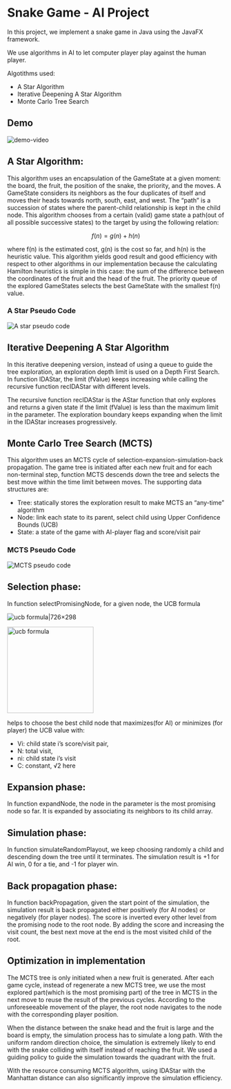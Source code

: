 # Snake Game - AI Project

In this project, we implement a snake game in Java using the JavaFX framework.

We use algorithms in AI to let computer player play against the human player. 

Algotithms used: 

* A Star Algorithm
* Iterative Deepening A Star Algorithm
* Monte Carlo Tree Search

## Demo
![demo-video](https://github.com/SeanZheng21/Snake-AI-MCTS/blob/master/images/demo.gif)

## A Star Algorithm:

This algorithm uses an encapsulation of the GameState at a given moment: the board, the fruit, the position of the snake, the priority, and the moves.  A GameState considers its neighbors as the four duplicates of itself and moves their heads towards north, south, east, and west. The “path” is a succession of states where the parent-child relationship is kept in the child node. This algorithm chooses from a certain (valid) game state a path(out of all possible successive states) to the target by using the following relation:

$$ f(n) = g(n) + h(n) $$

where f(n) is the estimated cost, g(n) is the cost so far, and h(n) is the heuristic value. This algorithm yields good result and good efficiency with respect to other algorithms in our implementation because the calculating Hamilton heuristics is simple in this case: the sum of the difference between the coordinates of the fruit and the head of the fruit. The priority queue of the explored GameStates selects the best GameState with the smallest f(n) value.

### A Star Pseudo Code

![A star pseudo code](https://github.com/SeanZheng21/Snake-AI-MCTS/blob/master/images/pseudo_astar.png)


## Iterative Deepening A Star Algorithm

In this iterative deepening version, instead of using a queue to guide the tree exploration, an exploration depth limit is used on a Depth First Search. In function IDAStar, the limit (fValue) keeps increasing while calling the recursive function recIDAStar with different levels.

The recursive function recIDAStar is the AStar function that only explores and returns a given state if the limit (fValue) is less than the maximum limit in the parameter. The exploration boundary keeps expanding when the limit in the IDAStar increases progressively.

## Monte Carlo Tree Search (MCTS)

This algorithm uses an MCTS cycle of selection-expansion-simulation-back propagation. The game tree is initiated after each new fruit and for each non-terminal step, function MCTS descends down the tree and selects the best move within the time limit between moves. The supporting data structures are:

* Tree: statically stores the exploration result to make MCTS an “any-time” algorithm
* Node: link each state to its parent, select child using Upper Confidence Bounds (UCB)
* State: a state of the game with AI-player flag and score/visit pair

### MCTS Pseudo Code

![MCTS pseudo code](https://github.com/SeanZheng21/Snake-AI-MCTS/blob/master/images/pseudo_mcts.png)

## Selection phase:

In function selectPromisingNode, for a given node, the UCB formula

![ucb formula|726×298](https://github.com/SeanZheng21/Snake-AI-MCTS/blob/master/images/ucb.png)

<img src="https://github.com/SeanZheng21/Snake-AI-MCTS/blob/master/images/ucb.png" alt="ucb formula" width="200"/>

helps to choose the best child node that maximizes(for AI) or minimizes (for player) the UCB value with:    
* Vi: child state i’s score/visit pair,
* N: total visit,         
* ni: child state i’s visit
* C: constant,  √2 here

## Expansion phase:

In function expandNode, the node in the parameter is the most promising node so far. It is expanded by associating its neighbors to its child array.

## Simulation phase:

In function simulateRandomPlayout, we keep choosing randomly a child and descending down the tree until it terminates. The simulation result is +1 for AI win, 0 for a tie, and -1 for player win.

## Back propagation phase:

In function backPropagation, given the start point of the simulation, the simulation result is back propagated either positively (for AI nodes) or negatively (for player nodes). The score is inverted every other level from the promising node to the root node. By adding the score and increasing the visit count, the best next move at the end is the most visited child of the root.

## Optimization in implementation

The MCTS tree is only initiated when a new fruit is generated. After each game cycle, instead of regenerate a new MCTS tree, we use the most explored part(which is the most promising part) of the tree in MCTS in the next move to reuse the result of the previous cycles. According to the unforeseeable movement of the player, the root node navigates to the node with the corresponding player position.

When the distance between the snake head and the fruit is large and the board is empty, the simulation process has to simulate a long path. With the uniform random direction choice, the simulation is extremely likely to end with the snake colliding with itself instead of reaching the fruit. We used a guiding policy to guide the simulation towards the quadrant with the fruit.

With the resource consuming MCTS algorithm, using IDAStar with the Manhattan distance can also significantly improve the simulation efficiency.